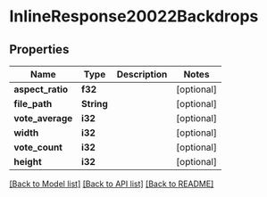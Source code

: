 # InlineResponse20022Backdrops

## Properties

Name | Type | Description | Notes
------------ | ------------- | ------------- | -------------
**aspect_ratio** | **f32** |  | [optional] 
**file_path** | **String** |  | [optional] 
**vote_average** | **i32** |  | [optional] 
**width** | **i32** |  | [optional] 
**vote_count** | **i32** |  | [optional] 
**height** | **i32** |  | [optional] 

[[Back to Model list]](../README.md#documentation-for-models) [[Back to API list]](../README.md#documentation-for-api-endpoints) [[Back to README]](../README.md)


